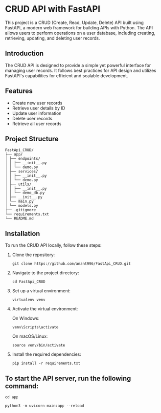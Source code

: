 # CRUD API with FastAPI

This project is a CRUD (Create, Read, Update, Delete) API built using FastAPI, a modern web framework for building APIs with Python. The API allows users to perform operations on a user database, including creating, retrieving, updating, and deleting user records.

## Introduction

The CRUD API is designed to provide a simple yet powerful interface for managing user records. It follows best practices for API design and utilizes FastAPI's capabilities for efficient and scalable development.

## Features

- Create new user records
- Retrieve user details by ID
- Update user information
- Delete user records
- Retrieve all user records

## Project Structure

```
FastApi_CRUD/
├── app/
│ ├── endpoints/
│ │ ├── __init__.py
│ │ └── demo.py
│ ├── services/
│ │ ├── __init__.py
│ │ └── demo.py
│ ├── utils/
│ │ ├── __init__.py
│ │ └── demo_db.py
│ ├── __init__.py
│ └── main.py
│ └── models.py
├── .gitignore
└── requirements.txt
└── README.md

```

## Installation

To run the CRUD API locally, follow these steps:

1. Clone the repository:
   
    ```git clone https://github.com/anant996/FastApi_CRUD.git```

2. Navigate to the project directory:
   
    ```cd FastApi_CRUD```

4. Set up a virtual environment:

    ```virtualenv venv```

5. Activate the virtual environment:

   On Windows:

   ```venv\Scripts\activate```

   On macOS/Linux:

   ```source venv/bin/activate```

6. Install the required dependencies:
   
    ```pip install -r requirements.txt```


## To start the API server, run the following command:

```
cd app

python3 -m uvicorn main:app --reload
```

